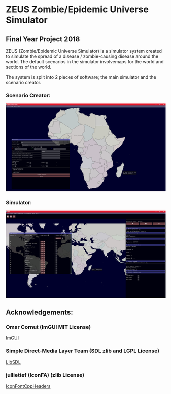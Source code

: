 # ZEUS Zombie/Epidemic Universe Simulator
## Final Year Project 2018

ZEUS (Zombie/Epidemic Universe Simulator) is a simulator system created to simulate the spread of a disease / zombie-causing disease around the world. The default scenarios in the simulator involvemaps for the world and sections of the world.

The system is split into 2 pieces of software; the main simulator and the scenario creator.

### Scenario Creator:
![](/preview/SC.png)

### Simulator:
![](/preview/Sim.png)

## Acknowledgements:
### Omar Cornut (ImGUI MIT License)
[ImGUI](https://github.com/ocornut/imgui)

### Simple Direct-Media Layer Team (SDL zlib and LGPL License)
[LibSDL](https://www.libsdl.org/)

### julliettef (IconFA) (zlib License)
[IconFontCppHeaders](https://github.com/juliettef/IconFontCppHeaders)
